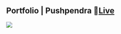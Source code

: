 <h2>Portfolio | Pushpendra 🔴<a href="https://pushpendra1723.github.io/Portfolio-Website-2.0/">Live</a></h2>
<img src="https://github.com/Pushpendra1723/Portfolio-Website-2.0/assets/94159743/5160823b-2325-43ed-b6bb-0d99908b17ed">
